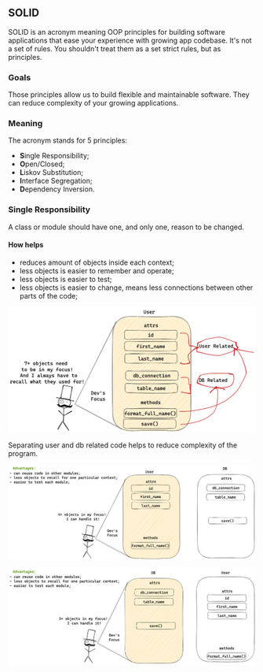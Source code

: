 ## SOLID

SOLID is an acronym meaning OOP principles for building software applications that ease your experience with growing app codebase.
It's not a set of rules. You shouldn't treat them as a set strict rules, but as principles.

### Goals
Those principles allow us to build flexible and maintainable software.
They can reduce complexity of your growing applications.


### Meaning

The acronym stands for 5 principles:

- **S**ingle Responsibility;
- **O**pen/Closed;
- **L**iskov Substitution;
- **I**nterface Segregation;
- **D**ependency Inversion.

### Single Responsibility

A class or module should have one, and only one, reason to be changed.

#### How helps
* reduces amount of objects inside each context;
* less objects is easier to remember and operate;
* less objects is easier to test;
* less objects is easier to change, means less connections between other parts of the code;

![focus](assets/focus_1.png)

Separating user and db related code helps to reduce complexity of the program.

![focus](assets/focus_2.png)

![focus](assets/focus_3.png)




